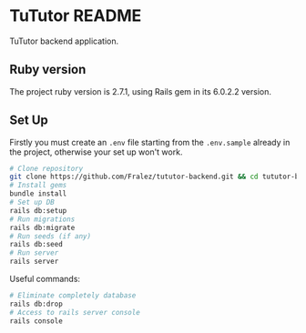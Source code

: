 # TuTutor README
TuTutor backend application.

## Ruby version
The project ruby version is 2.7.1, using Rails gem in its 6.0.2.2 version.

## Set Up
Firstly you must create an `.env` file starting from the `.env.sample` already in the project, otherwise your set up won't work.
```bash
# Clone repository
git clone https://github.com/Fralez/tututor-backend.git && cd tututor-backend/
# Install gems
bundle install
# Set up DB
rails db:setup
# Run migrations
rails db:migrate
# Run seeds (if any)
rails db:seed
# Run server
rails server
```

Useful commands:
```bash
# Eliminate completely database
rails db:drop
# Access to rails server console
rails console
```